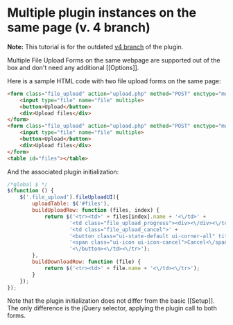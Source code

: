# Multiple plugin instances on the same page (v. 4 branch)

**Note:**
This tutorial is for the outdated [v4 branch](https://github.com/blueimp/jQuery-File-Upload/tree/v4) of the plugin.

Multiple File Upload Forms on the same webpage are supported out of the box and don't need any additional [[Options]].  

Here is a sample HTML code with two file upload forms on the same page:

```html
<form class="file_upload" action="upload.php" method="POST" enctype="multipart/form-data">
    <input type="file" name="file" multiple>
    <button>Upload</button>
    <div>Upload files</div>
</form>
<form class="file_upload" action="upload.php" method="POST" enctype="multipart/form-data">
    <input type="file" name="file" multiple>
    <button>Upload</button>
    <div>Upload files</div>
</form>
<table id="files"></table>
```

And the associated plugin initialization:

```js
/*global $ */
$(function () {
    $('.file_upload').fileUploadUI({
        uploadTable: $('#files'),
        buildUploadRow: function (files, index) {
            return $('<tr><td>' + files[index].name + '<\/td>' +
                    '<td class="file_upload_progress"><div><\/div><\/td>' +
                    '<td class="file_upload_cancel">' +
                    '<button class="ui-state-default ui-corner-all" title="Cancel">' +
                    '<span class="ui-icon ui-icon-cancel">Cancel<\/span>' +
                    '<\/button><\/td><\/tr>');
        },
        buildDownloadRow: function (file) {
            return $('<tr><td>' + file.name + '<\/td><\/tr>');
        }
    });
});
```

Note that the plugin initialization does not differ from the basic [[Setup]].  
The only difference is the jQuery selector, applying the plugin call to both forms.